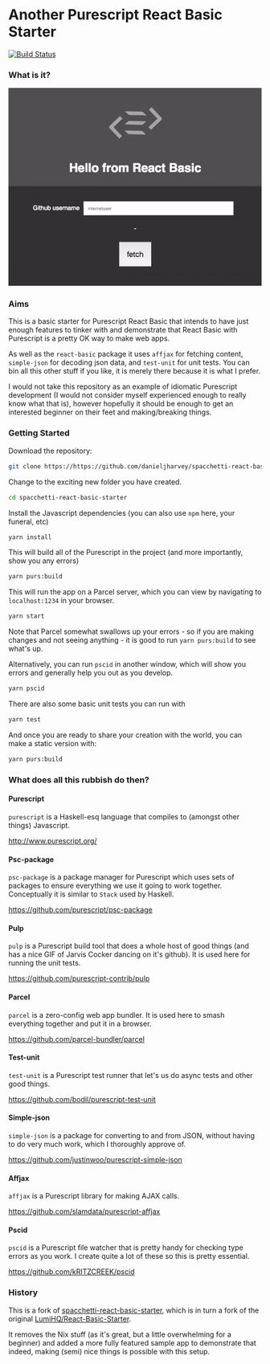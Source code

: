 # Another Purescript React Basic Starter

[![Build Status](https://travis-ci.org/danieljharvey/another-react-basic-starter.svg?branch=master)](https://travis-ci.org/danieljharvey/another-react-basic-starter)

### What is it?

![Demonstration of app](./static/demo.gif)

### Aims

This is a basic starter for Purescript React Basic that intends to have just enough features to tinker with and demonstrate that React Basic with Purescript is a pretty OK way to make web apps.

As well as the `react-basic` package it uses `affjax` for fetching content, `simple-json` for decoding json data, and `test-unit` for unit tests. You can bin all this other stuff if you like, it is merely there because it is what I prefer.

I would not take this repository as an example of idiomatic Purescript development (I would not consider myself experienced enough to really know what that is), however hopefully it should be enough to get an interested beginner on their feet and making/breaking things.

### Getting Started

Download the repository:

```bash
git clone https://https://github.com/danieljharvey/spacchetti-react-basic-starter
```

Change to the exciting new folder you have created.

```bash
cd spacchetti-react-basic-starter
```

Install the Javascript dependencies (you can also use `npm` here, your funeral, etc)

```bash
yarn install
```

This will build all of the Purescript in the project (and more importantly, show you any errors)

```bash
yarn purs:build
```

This will run the app on a Parcel server, which you can view by navigating to `localhost:1234` in your browser.

```bash
yarn start
```

Note that Parcel somewhat swallows up your errors - so if you are making changes and not seeing anything - it is good to run `yarn purs:build` to see what's up.

Alternatively, you can run `pscid` in another window, which will show you errors and generally help you out as you develop.

```bash
yarn pscid
```

There are also some basic unit tests you can run with

```bash
yarn test
```

And once you are ready to share your creation with the world, you can make a static version with:

```bash
yarn purs:build
```

### What does all this rubbish do then?

#### Purescript

`purescript` is a Haskell-esq language that compiles to (amongst other things) Javascript.

<http://www.purescript.org/>

#### Psc-package

`psc-package` is a package manager for Purescript which uses sets of packages to ensure everything we use it going to work together. Conceptually it is similar to `Stack` used by Haskell.

<https://github.com/purescript/psc-package>

#### Pulp

`pulp` is a Purescript build tool that does a whole host of good things (and has a nice GIF of Jarvis Cocker dancing on it's github). It is used here for running the unit tests.

<https://github.com/purescript-contrib/pulp>

#### Parcel

`parcel` is a zero-config web app bundler. It is used here to smash everything together and put it in a browser.

<https://github.com/parcel-bundler/parcel>

#### Test-unit

`test-unit` is a Purescript test runner that let's us do async tests and other good things.

<https://github.com/bodil/purescript-test-unit>

#### Simple-json

`simple-json` is a package for converting to and from JSON, without having to do very much work, which I thoroughly approve of.

<https://github.com/justinwoo/purescript-simple-json>

#### Affjax

`affjax` is a Purescript library for making AJAX calls.

<https://github.com/slamdata/purescript-affjax>

#### Pscid

`pscid` is a Purescript file watcher that is pretty handy for checking type errors as you work. I create quite a lot of these so this is pretty essential.

<https://github.com/kRITZCREEK/pscid>

### History

This is a fork of [spacchetti-react-basic-starter](https://github.com/justinwoo/spacchetti-react-basic-starter), which is in turn a fork of the original [LumiHQ/React-Basic-Starter](https://github.com/lumihq/react-basic-starter).

It removes the Nix stuff (as it's great, but a little overwhelming for a beginner) and added a more fully featured sample app to demonstrate that indeed, making (semi) nice things is possible with this setup.
